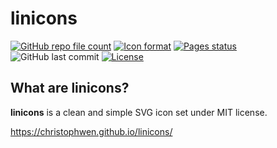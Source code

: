 # linicons

[![GitHub repo file count](https://shields-staging.herokuapp.com/github/directory-file-count/christophwen/linicons/icons?label=icons&style=flat-square&logo=&labelColor=222&logoColor=fff&color=fff)](https://github.com/christophwen/linicons/tree/main/icons)
[![Icon format](https://img.shields.io/badge/format-SVG-blueviolet?style=flat-square&logo=svg&labelColor=222&logoColor=fff&color=fff)](https://en.wikipedia.org/wiki/Scalable_Vector_Graphics)
[![Pages status](https://img.shields.io/github/checks-status/christophwen/linicons/gh-pages?label=Pages&logo=github&style=flat-square&labelColor=222)](https://christophwen.github.io/linicons)
![GitHub last commit](https://img.shields.io/github/last-commit/christophwen/linicons?style=flat-square&logo=github&labelColor=222&logoColor=fff&color=fff)
[![License](https://img.shields.io/github/license/christophwen/linicons?style=flat-square&logo=open-source-initiative&labelColor=222&logoColor=fff&color=fff)](https://github.com/christophwen/linicons/blob/main/LICENSE)

## What are linicons?

**linicons** is a clean and simple SVG icon set under MIT license.

https://christophwen.github.io/linicons/
